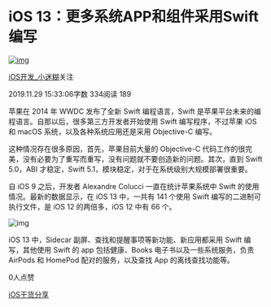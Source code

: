 # iOS 13：更多系统APP和组件采用Swift编写

[![img](https://upload.jianshu.io/users/upload_avatars/8654141/ac6326e1-4605-4e84-9893-ccc2cf78de95.JPG?imageMogr2/auto-orient/strip|imageView2/1/w/96/h/96/format/webp)](https://www.jianshu.com/u/033641990ba6)

[iOS开发_小迷糊](https://www.jianshu.com/u/033641990ba6)关注

2019.11.29 15:33:06字数 334阅读 189

苹果在 2014 年 WWDC 发布了全新 Swift 编程语言，Swift 是苹果平台未来的编程语言。自那以后，很多第三方开发者开始使用 Swift 编写程序，不过苹果 iOS 和 macOS 系统，以及各种系统应用还是采用 Objective-C 编写。

这种情况存在很多原因，首先，苹果目前大量的 Objective-C 代码工作的很完美，没有必要为了重写而重写，没有问题就不要创造新的问题。其次，直到 Swift 5.0，ABI 才稳定，Swift 5.1，模块稳定，对于在系统级别大规模部署很重要。

自 iOS 9 之后，开发者 Alexandre Colucci 一直在统计苹果系统中 Swift 的使用情况。最新的数据显示，在 iOS 13 中，一共有 141 个使用 Swift 编写的二进制可执行文件，是 iOS 12 的两倍多，iOS 12 中有 66 个。



![img](https://upload-images.jianshu.io/upload_images/8654141-d3f385d91934a3da.png?imageMogr2/auto-orient/strip|imageView2/2/w/651/format/webp)

iOS 13 中，Sidecar 副屏、查找和提醒事项等新功能、新应用都采用 Swift 编写，其他使用 Swift 的 app 包括健康、Books 电子书以及一些系统服务，负责 AirPods 和 HomePod 配对的服务，以及查找 App 的离线查找功能等。





0人点赞



[iOS干货分享](https://www.jianshu.com/nb/18054852)